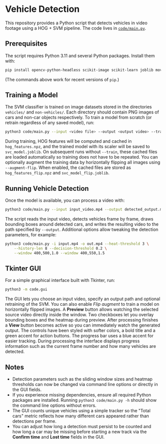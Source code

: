 # Vehicle Detection

This repository provides a Python script that detects vehicles in video
footage using a HOG + SVM pipeline. The code lives in
[`code/main.py`](code/main.py).

## Prerequisites

The script requires Python 3.11 and several Python packages. Install them
with:

```bash
pip install opencv-python-headless scikit-image scikit-learn joblib moviepy pillow
```

(The commands above work for recent versions of `pip`.)

## Training a Model

The SVM classifier is trained on image datasets stored in the directories
`vehicles/` and `non-vehicles/`. Each directory should contain PNG images of
cars and non-car objects respectively. To train a model from scratch (or
retrain regardless of any saved model), run:

```bash
python3 code/main.py --input <video file> --output <output video> --train
```

During training, HOG features will be computed and cached in
`hog_features.npz`, and the trained model with its scaler will be saved to
`svc_model.joblib`. On subsequent runs without `--train`, these cached files
are loaded automatically so training does not have to be repeated.
You can optionally augment the training data by horizontally flipping all
images using `--augment-flip`. When enabled, the cached files are stored as
`hog_features_flip.npz` and `svc_model_flip.joblib`.

## Running Vehicle Detection

Once the model is available, you can process a video with:

```bash
python3 code/main.py --input input_video.mp4 --output detected_output.mp4
```

The script reads the input video, detects vehicles frame by frame, draws
bounding boxes around detected cars, and writes the resulting video to the
path specified by `--output`. Additional options allow tweaking the detection
parameters, for example:

```bash
python3 code/main.py -i input.mp4 -o out.mp4 --heat-threshold 3 \
    --history-len 8 --decision-threshold 0.2 \
    --window 400,500,1.0 --window 400,550,1.5
```

## Tkinter GUI

For a simple graphical interface built with Tkinter, run:

```bash
python3 -m code.gui
```

The GUI lets you choose an input video, specify an output path and optional
retraining of the SVM. You can also enable *Flip augment* to train a model on
horizontally flipped images. A **Preview** button allows watching the selected source
video directly inside the window. Two checkboxes let you overlay bounding boxes
and the heatmap during preview. After processing finishes a **View** button
becomes active so you can immediately watch the generated output. The controls
have been styled with softer colors, a bold title and a green accent for action
buttons. The progress bar uses a blue accent for easier tracking. During
processing the interface displays progress information such as the current frame
number and how many vehicles are detected.

## Notes

* Detection parameters such as the sliding window sizes and heatmap
  thresholds can now be changed via command line options or directly in the
  GUI fields.
* If you experience missing dependencies, ensure all required Python
  packages are installed. Running `python3 code/main.py -h` should show the
  command line options without errors.
* The GUI counts unique vehicles using a simple tracker so the "Total cars"
  metric reflects how many different cars appeared rather than detections per
  frame.
* You can adjust how long a detection must persist to be counted and how long a
  car may be missing before starting a new track via the **Confirm time** and
  **Lost time** fields in the GUI.
